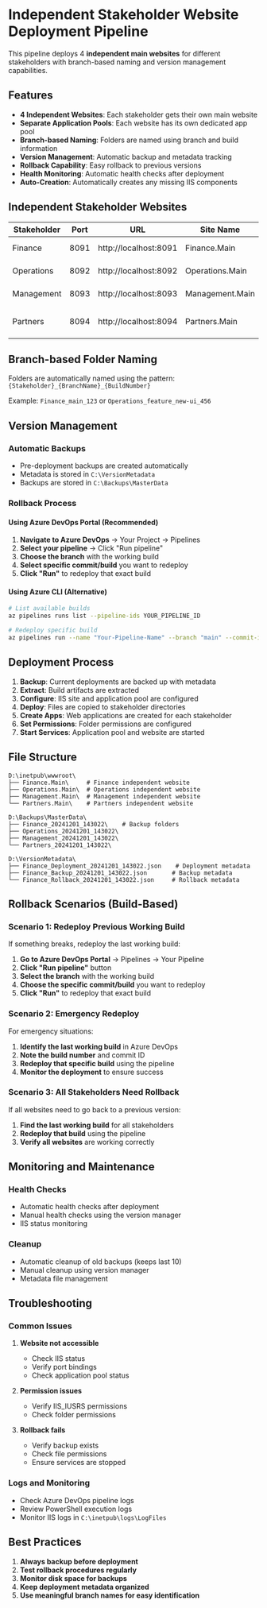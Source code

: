 # Independent Stakeholder Website Deployment Pipeline

This pipeline deploys 4 **independent main websites** for different stakeholders with branch-based naming and version management capabilities.

## Features

- **4 Independent Websites**: Each stakeholder gets their own main website
- **Separate Application Pools**: Each website has its own dedicated app pool
- **Branch-based Naming**: Folders are named using branch and build information
- **Version Management**: Automatic backup and metadata tracking
- **Rollback Capability**: Easy rollback to previous versions
- **Health Monitoring**: Automatic health checks after deployment
- **Auto-Creation**: Automatically creates any missing IIS components

## Independent Stakeholder Websites

| Stakeholder | Port | URL | Site Name | App Pool | Purpose |
|-------------|------|-----|-----------|----------|---------|
| Finance | 8091 | http://localhost:8091 | Finance.Main | FinanceAppPool | Financial team access |
| Operations | 8092 | http://localhost:8092 | Operations.Main | OperationsAppPool | Operations team access |
| Management | 8093 | http://localhost:8093 | Management.Main | ManagementAppPool | Management team access |
| Partners | 8094 | http://localhost:8094 | Partners.Main | PartnersAppPool | External partners access |

## Branch-based Folder Naming

Folders are automatically named using the pattern: `{Stakeholder}_{BranchName}_{BuildNumber}`

Example: `Finance_main_123` or `Operations_feature_new-ui_456`

## Version Management

### Automatic Backups
- Pre-deployment backups are created automatically
- Metadata is stored in `C:\VersionMetadata`
- Backups are stored in `C:\Backups\MasterData`

### Rollback Process

#### Using Azure DevOps Portal (Recommended)
1. **Navigate to Azure DevOps** → Your Project → Pipelines
2. **Select your pipeline** → Click "Run pipeline"
3. **Choose the branch** with the working build
4. **Select specific commit/build** you want to redeploy
5. **Click "Run"** to redeploy that exact build

#### Using Azure CLI (Alternative)
```bash
# List available builds
az pipelines runs list --pipeline-ids YOUR_PIPELINE_ID

# Redeploy specific build
az pipelines run --name "Your-Pipeline-Name" --branch "main" --commit-id "WORKING_COMMIT_ID"
```

## Deployment Process

1. **Backup**: Current deployments are backed up with metadata
2. **Extract**: Build artifacts are extracted
3. **Configure**: IIS site and application pool are configured
4. **Deploy**: Files are copied to stakeholder directories
5. **Create Apps**: Web applications are created for each stakeholder
6. **Set Permissions**: Folder permissions are configured
7. **Start Services**: Application pool and website are started

## File Structure

```
D:\inetpub\wwwroot\
├── Finance.Main\     # Finance independent website
├── Operations.Main\  # Operations independent website
├── Management.Main\  # Management independent website
└── Partners.Main\    # Partners independent website

D:\Backups\MasterData\
├── Finance_20241201_143022\    # Backup folders
├── Operations_20241201_143022\
├── Management_20241201_143022\
└── Partners_20241201_143022\

D:\VersionMetadata\
├── Finance_Deployment_20241201_143022.json    # Deployment metadata
├── Finance_Backup_20241201_143022.json       # Backup metadata
└── Finance_Rollback_20241201_143022.json     # Rollback metadata
```

## Rollback Scenarios (Build-Based)

### Scenario 1: Redeploy Previous Working Build
If something breaks, redeploy the last working build:
1. **Go to Azure DevOps Portal** → Pipelines → Your Pipeline
2. **Click "Run pipeline"** button
3. **Select the branch** with the working build
4. **Choose the specific commit/build** you want to redeploy
5. **Click "Run"** to redeploy that exact build

### Scenario 2: Emergency Redeploy
For emergency situations:
1. **Identify the last working build** in Azure DevOps
2. **Note the build number** and commit ID
3. **Redeploy that specific build** using the pipeline
4. **Monitor the deployment** to ensure success

### Scenario 3: All Stakeholders Need Rollback
If all websites need to go back to a previous version:
1. **Find the last working build** for all stakeholders
2. **Redeploy that build** using the pipeline
3. **Verify all websites** are working correctly

## Monitoring and Maintenance

### Health Checks
- Automatic health checks after deployment
- Manual health checks using the version manager
- IIS status monitoring

### Cleanup
- Automatic cleanup of old backups (keeps last 10)
- Manual cleanup using version manager
- Metadata file management

## Troubleshooting

### Common Issues

1. **Website not accessible**
   - Check IIS status
   - Verify port bindings
   - Check application pool status

2. **Permission issues**
   - Verify IIS_IUSRS permissions
   - Check folder permissions

3. **Rollback fails**
   - Verify backup exists
   - Check file permissions
   - Ensure services are stopped

### Logs and Monitoring
- Check Azure DevOps pipeline logs
- Review PowerShell execution logs
- Monitor IIS logs in `C:\inetpub\logs\LogFiles`

## Best Practices

1. **Always backup before deployment**
2. **Test rollback procedures regularly**
3. **Monitor disk space for backups**
4. **Keep deployment metadata organized**
5. **Use meaningful branch names for easy identification**
